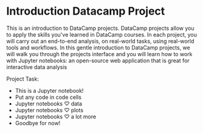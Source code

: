# Introduction Datacamp Project
This is an introduction to DataCamp projects. DataCamp projects allow you to apply the skills you've learned in DataCamp courses. In each project, you will carry out an end-to-end analysis, on real-world tasks, using real-world tools and workflows.  In this gentle introduction to DataCamp projects, we will walk you through the projects interface and you will learn how to work with Jupyter notebooks: an open-source web application that is great for interactive data analysis

Project Task:
<ul>
<li>This is a Jupyter notebook!
<li>Put any code in code cells
<li>Jupyter notebooks ♡ data
<li>Jupyter notebooks ♡ plots
<li>Jupyter notebooks ♡ a lot more
<li>Goodbye for now!
</ul>
<br>
